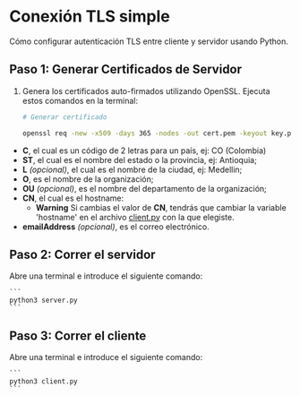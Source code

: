 # Conexión TLS simple

Cómo configurar autenticación TLS entre cliente y servidor usando Python.

## Paso 1: Generar Certificados de Servidor

1. Genera los certificados auto-firmados utilizando OpenSSL. Ejecuta estos comandos en la terminal:
   
   ```bash
   # Generar certificado

   openssl req -new -x509 -days 365 -nodes -out cert.pem -keyout key.pem -subj "/C=CO/ST=Antioquia/L=Medellin/O=IUE/OU=Hackeo_etico/CN=cflarios/emailAddress=cflarios@correo.iue.edu.co"
   ```


- **C**, el cual es un código de 2 letras para un país, ej: CO (Colombia)
- **ST**, el cual es el nombre del estado o la provincia, ej: Antioquia;
- **L** *(opcional)*, el cual es el nombre de la ciudad, ej: Medellin;
- **O**, es el nombre de la organización;
- **OU** *(opcional)*, es el nombre del departamento de la organización;
- **CN**, el cual es el hostname:
  - **Warning** Si cambias el valor de **CN**, tendrás que cambiar la variable 'hostname' en el archivo [client.py](client.py) con la que elegiste.
- **emailAddress** *(opcional)*, es el correo electrónico.

## Paso 2: Correr el servidor

Abre una terminal e introduce el siguiente comando:

    ```
    python3 server.py
    ```

## Paso 3: Correr el cliente

Abre una terminal e introduce el siguiente comando:

    ```
    python3 client.py
    ```